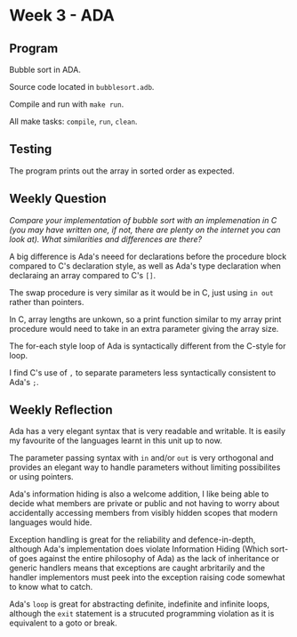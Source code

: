 # Week 3 - ADA

## Program

Bubble sort in ADA.

Source code located in `bubblesort.adb`.

Compile and run with `make run`.

All make tasks: `compile`, `run`, `clean`.

## Testing

The program prints out the array in sorted order as expected.

## Weekly Question

*Compare your implementation of bubble sort with an implemenation in C (you
may have written one, if not, there are plenty on the internet you can look
at). What similarities and differences are there?*

A big difference is Ada's neeed for declarations before the procedure block
compared to C's declaration style, as well as Ada's type declaration when
declaraing an array compared to C's `[]`.

The swap procedure is very similar as it would be in C, just using `in out`
rather than pointers.

In C, array lengths are unkown, so a print function similar to my array print
procedure would need to take in an extra parameter giving the array size.

The for-each style loop of Ada is syntactically different from the C-style
for loop.

I find C's use of `,` to separate parameters less syntactically consistent
to Ada's `;`.

## Weekly Reflection

Ada has a very elegant syntax that is very readable and writable. It is 
easily my favourite of the languages learnt in this unit up to now.

The parameter passing syntax with `in` and/or `out` is very orthogonal and 
provides an elegant way to handle parameters without limiting possibilites
or using pointers.

Ada's information hiding is also a welcome addition, I like being able to
decide what members are private or public and not having to worry about
accidentally accessing members from visibly hidden scopes that modern
languages would hide.

Exception handling is great for the reliability and defence-in-depth, 
although Ada's implementation does violate Information Hiding (Which sort-of
goes against the entire philosophy of Ada) as the lack of inheritance or 
generic handlers means that exceptions are caught arbritarily and the handler
implementors must peek into the exception raising code somewhat to know what to
catch.

Ada's `loop` is great for abstracting definite, indefinite and infinite loops,
although the `exit` statement is a strucuted programming violation as it is
equivalent to a goto or break.
